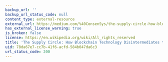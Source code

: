 ```yaml
---
backup_url: ''
backup_url_status_code: null
content_type: external-resource
external_url: https://medium.com/%40ConsenSys/the-supply-circle-how-blockchain-technology-disintermediates-the-supply-chain-6a19f61f8f35#.xlu6o283g
has_external_license_warning: true
is_broken: false
license: https://en.wikipedia.org/wiki/All_rights_reserved
title: 'The Supply Circle: How Blockchain Technology Disintermediates the Supply Chain'
uid: 78da67e7-cc7b-41f6-acfd-584b047da6c3
url_status_code: 200
---
```

